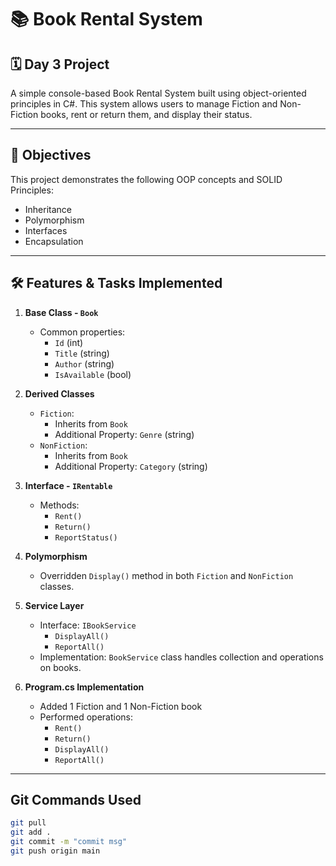 # 📚 Book Rental System

## 🗓️ Day 3 Project

A simple console-based Book Rental System built using object-oriented principles in C#. This system allows users to manage Fiction and Non-Fiction books, rent or return them, and display their status.

---

## 📌 Objectives

This project demonstrates the following OOP concepts and SOLID Principles:

- Inheritance
- Polymorphism
- Interfaces
- Encapsulation

---

## 🛠️ Features & Tasks Implemented

1. **Base Class - `Book`**
   - Common properties:
     - `Id` (int)
     - `Title` (string)
     - `Author` (string)
     - `IsAvailable` (bool)

2. **Derived Classes**
   - `Fiction`:
     - Inherits from `Book`
     - Additional Property: `Genre` (string)
   - `NonFiction`:
     - Inherits from `Book`
     - Additional Property: `Category` (string)

3. **Interface - `IRentable`**
   - Methods:
     - `Rent()`
     - `Return()`
     - `ReportStatus()`

4. **Polymorphism**
   - Overridden `Display()` method in both `Fiction` and `NonFiction` classes.

5. **Service Layer**
   - Interface: `IBookService`
     - `DisplayAll()`
     - `ReportAll()`
   - Implementation: `BookService` class handles collection and operations on books.

6. **Program.cs Implementation**
   - Added 1 Fiction and 1 Non-Fiction book
   - Performed operations:
     - `Rent()`
     - `Return()`
     - `DisplayAll()`
     - `ReportAll()`

---

## Git Commands Used 

```bash
git pull
git add .
git commit -m "commit msg"
git push origin main

